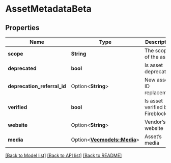 # AssetMetadataBeta

## Properties

Name | Type | Description | Notes
------------ | ------------- | ------------- | -------------
**scope** | **String** | The scope of the asset | 
**deprecated** | **bool** | Is asset deprecated | 
**deprecation_referral_id** | Option<**String**> | New asset ID replacement | [optional]
**verified** | **bool** | Is asset verified by Fireblocks | 
**website** | Option<**String**> | Vendor’s website | [optional]
**media** | Option<[**Vec<models::Media>**](Media.md)> | Asset’s media | [optional]

[[Back to Model list]](../README.md#documentation-for-models) [[Back to API list]](../README.md#documentation-for-api-endpoints) [[Back to README]](../README.md)



